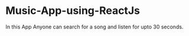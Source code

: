 # Music-App-using-ReactJs
In this App Anyone can search for a song and listen for upto 30 seconds. 
